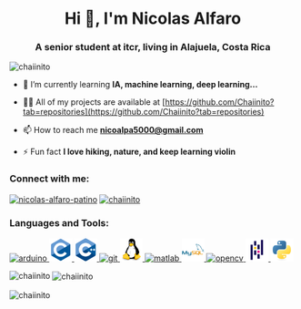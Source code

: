 <h1 align="center">Hi 👋, I'm Nicolas Alfaro</h1>
<h3 align="center">A senior student at itcr, living in Alajuela, Costa Rica</h3>

<p align="left"> <img src="https://komarev.com/ghpvc/?username=chaiinito&label=Profile%20views&color=0e75b6&style=flat" alt="chaiinito" /> </p>

- 🌱 I’m currently learning **IA, machine learning, deep learning...**

- 👨‍💻 All of my projects are available at [https://github.com/Chaiinito?tab=repositories](https://github.com/Chaiinito?tab=repositories)

- 📫 How to reach me **nicoalpa5000@gmail.com**

- ⚡ Fun fact **I love hiking, nature, and keep learning violin**

<h3 align="left">Connect with me:</h3>
<p align="left">
<a href="https://linkedin.com/in/nicolas-alfaro-patino" target="blank"><img align="center" src="https://raw.githubusercontent.com/rahuldkjain/github-profile-readme-generator/master/src/images/icons/Social/linked-in-alt.svg" alt="nicolas-alfaro-patino" height="30" width="40" /></a>
<a href="https://www.youtube.com/c/chaiinito" target="blank"><img align="center" src="https://raw.githubusercontent.com/rahuldkjain/github-profile-readme-generator/master/src/images/icons/Social/youtube.svg" alt="chaiinito" height="30" width="40" /></a>
</p>

<h3 align="left">Languages and Tools:</h3>
<p align="left"> <a href="https://www.arduino.cc/" target="_blank" rel="noreferrer"> <img src="https://cdn.worldvectorlogo.com/logos/arduino-1.svg" alt="arduino" width="40" height="40"/> </a> <a href="https://www.cprogramming.com/" target="_blank" rel="noreferrer"> <img src="https://raw.githubusercontent.com/devicons/devicon/master/icons/c/c-original.svg" alt="c" width="40" height="40"/> </a> <a href="https://www.w3schools.com/cpp/" target="_blank" rel="noreferrer"> <img src="https://raw.githubusercontent.com/devicons/devicon/master/icons/cplusplus/cplusplus-original.svg" alt="cplusplus" width="40" height="40"/> </a> <a href="https://git-scm.com/" target="_blank" rel="noreferrer"> <img src="https://www.vectorlogo.zone/logos/git-scm/git-scm-icon.svg" alt="git" width="40" height="40"/> </a> <a href="https://www.linux.org/" target="_blank" rel="noreferrer"> <img src="https://raw.githubusercontent.com/devicons/devicon/master/icons/linux/linux-original.svg" alt="linux" width="40" height="40"/> </a> <a href="https://www.mathworks.com/" target="_blank" rel="noreferrer"> <img src="https://upload.wikimedia.org/wikipedia/commons/2/21/Matlab_Logo.png" alt="matlab" width="40" height="40"/> </a> <a href="https://www.mysql.com/" target="_blank" rel="noreferrer"> <img src="https://raw.githubusercontent.com/devicons/devicon/master/icons/mysql/mysql-original-wordmark.svg" alt="mysql" width="40" height="40"/> </a> <a href="https://opencv.org/" target="_blank" rel="noreferrer"> <img src="https://www.vectorlogo.zone/logos/opencv/opencv-icon.svg" alt="opencv" width="40" height="40"/> </a> <a href="https://pandas.pydata.org/" target="_blank" rel="noreferrer"> <img src="https://raw.githubusercontent.com/devicons/devicon/2ae2a900d2f041da66e950e4d48052658d850630/icons/pandas/pandas-original.svg" alt="pandas" width="40" height="40"/> </a> <a href="https://www.python.org" target="_blank" rel="noreferrer"> <img src="https://raw.githubusercontent.com/devicons/devicon/master/icons/python/python-original.svg" alt="python" width="40" height="40"/> </a> </p>

<p><img align="left" src="https://github-readme-stats.vercel.app/api/top-langs?username=chaiinito&show_icons=true&locale=en&layout=compact" alt="chaiinito" /></p>

<p>&nbsp;<img align="center" src="https://github-readme-stats.vercel.app/api?username=chaiinito&show_icons=true&locale=en" alt="chaiinito" /></p>

<p><img align="center" src="https://github-readme-streak-stats.herokuapp.com/?user=chaiinito&" alt="chaiinito" /></p>
